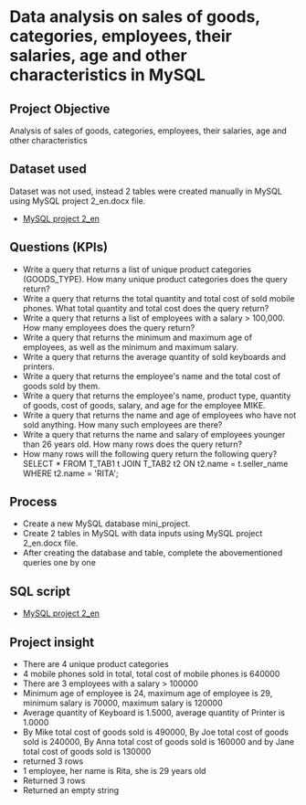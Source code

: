 # Data analysis on sales of goods, categories, employees, their salaries, age and other characteristics in MySQL
## Project Objective
Analysis of sales of goods, categories, employees, their salaries, age and other characteristics

## Dataset used
Dataset was not used, instead 2 tables were created manually in MySQL using MySQL project 2_en.docx file.
- <a href="https://github.com/payzubax83/mini_project_en/blob/main/MySQL%20project%202_en.docx">MySQL project 2_en</a>

##  Questions (KPIs)
- Write a query that returns a list of unique product categories (GOODS_TYPE). How many unique product categories does the query return? 
- Write a query that returns the total quantity and total cost of sold mobile phones. What total quantity and total cost does the query return? 
- Write a query that returns a list of employees with a salary > 100,000. How many employees does the query return? 
- Write a query that returns the minimum and maximum age of employees, as well as the minimum and maximum salary. 
- Write a query that returns the average quantity of sold keyboards and printers. 
- Write a query that returns the employee's name and the total cost of goods sold by them. 
- Write a query that returns the employee's name, product type, quantity of goods, cost of goods, salary, and age for the employee MIKE. 
- Write a query that returns the name and age of employees who have not sold anything. How many such employees are there? 
- Write a query that returns the name and salary of employees younger than 26 years old. How many rows does the query return? 
- How many rows will the following query return the following query?
SELECT * 
FROM T_TAB1 t
	JOIN T_TAB2 t2 ON t2.name = t.seller_name
WHERE t2.name = 'RITA';

## Process
- Create a new MySQL database mini_project. 
- Create 2 tables in MySQL with data inputs using MySQL project 2_en.docx file. 
- After creating the database and table, complete the abovementioned queries one by one

## SQL script
- <a href="https://github.com/payzubax83/mini_project_en/blob/main/MySQL%20project%202_en.sql">MySQL project 2_en</a>

## Project insight
- There are 4 unique product categories
- 4 mobile phones sold in total, total cost of mobile phones is 640000
- There are 3 employees with a salary > 100000
- Minimum age of employee is 24, maximum age of employee is 29, minimum salary is 70000, maximum salary is 120000
- Average quantity of Keyboard is 1.5000, average quantity of Printer is 1.0000
- By Mike total cost of goods sold is 490000, By Joe total cost of goods sold is 240000, By Anna total cost of goods sold is 160000 and by Jane total cost of goods sold is 130000
- returned 3 rows
- 1 employee, her name is Rita, she is 29 years old
- Returned 3 rows
- Returned an empty string


